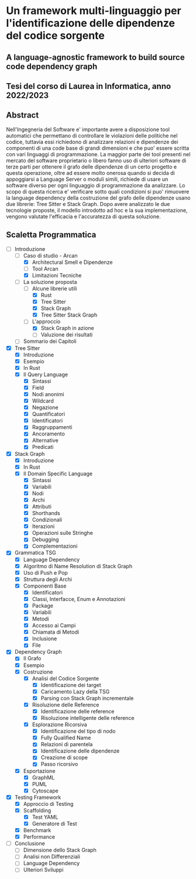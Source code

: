 # Un framework multi-linguaggio per l'identificazione delle dipendenze del codice sorgente

## A language-agnostic framework to build source code dependency graph

## Tesi del corso di Laurea in Informatica, anno 2022/2023

## Abstract

Nell'Ingegneria del Software e' importante avere a disposizione tool automatici che permettano di controllare le violazioni delle politiche nel codice, tuttavia essi richiedono di analizzare relazioni e dipendenze dei componenti di una code base di grandi dimensioni e che puo' essere scritta con vari linguaggi di programmazione. La maggior parte dei tool presenti nel mercato del software proprietario o libero fanno uso di ulteriori software di terze parti per ottenere il grafo delle dipendenze di un certo progetto e questa operazione, oltre ad essere molto onerosa quando si decida di appoggiarsi a Language Server o moduli simili, richiede di usare un software diverso per ogni linguaggio di programmazione da analizzare. Lo scopo di questa ricerca e' verificare sotto quali condizioni si puo' rimuovere la language dependency della costruzione del grafo delle dipendenze usano due librerie: Tree Sitter e Stack Graph. Dopo avere analizzato le due tecnologie proposte, il modello introdotto ad hoc e la sua implementazione, vengono valutate l'efficacia e l'accuratezza di questa soluzione.

## Scaletta Programmatica

- [ ] Introduzione
    - [ ] Caso di studio - Arcan
      - [x] Architectural Smell e Dipendenze
      - [ ] Tool Arcan
      - [x] Limitazioni Tecniche
    - [ ] La soluzione proposta
      - [ ] Alcune librerie utili
        - [x] Rust
        - [x] Tree Sitter
        - [x] Stack Graph
        - [x] Tree Sitter Stack Graph
      - [ ] L'approccio
        - [x] Stack Graph in azione
        - [ ] Valuzione dei risultati
    - [ ] Sommario dei Capitoli
- [x] Tree Sitter
    - [x] Introduzione
    - [x] Esempio
    - [x] In Rust
    - [x] Il Query Language
      - [x] Sintassi
      - [x] Field
      - [x] Nodi anonimi
      - [x] Wildcard
      - [x] Negazione
      - [x] Quantificatori
      - [x] Identificatori
      - [x] Raggruppamenti
      - [x] Ancoramento
      - [x] Alternative
      - [x] Predicati
- [x] Stack Graph
    - [x] Introduzione
    - [x] In Rust
    - [x] Il Domain Specific Language
      - [x] Sintassi
      - [x] Variabili
      - [x] Nodi
      - [x] Archi
      - [x] Attributi
      - [x] Shorthands
      - [x] Condizionali
      - [x] Iterazioni
      - [x] Operazioni sulle Stringhe
      - [x] Debugging
      - [x] Complementazioni
- [x] Grammatica TSG
    - [x] Language Dependency
    - [x] Algoritmo di Name Resolution di Stack Graph
    - [x] Uso di Push e Pop
    - [x] Struttura degli Archi
    - [x] Componenti Base
      - [x] Identificatori
      - [x] Classi, Interfacce, Enum e Annotazioni
      - [x] Package
      - [x] Variabili
      - [x] Metodi
      - [x] Accesso ai Campi
      - [x] Chiamata di Metodi
      - [x] Inclusione
      - [x] File
- [x] Dependency Graph
    - [x] Il Grafo
    - [x] Esempio
    - [x] Costruzione
      - [x] Analisi del Codice Sorgente
        - [x] Identificazione dei target
        - [x] Caricamento Lazy della TSG
        - [x] Parsing con Stack Graph incrementale
      - [x] Risoluzione delle Reference
        - [x] Identificazione delle reference
        - [x] Risoluzione intelligente delle reference
      - [x] Esplorazione Ricorsiva
        - [x] Identificazione del tipo di nodo
        - [x] Fully Qualified Name
        - [x] Relazioni di parentela
        - [x] Identificazione delle dipendenze
        - [x] Creazione di scope
        - [x] Passo ricorsivo
    - [x] Esportazione
      - [x] GraphML
      - [x] PUML
      - [x] Cytoscape
- [x] Testing Framework
    - [x] Approccio di Testing
    - [x] Scaffolding
      - [x] Test YAML
      - [x] Generatore di Test
    - [x] Benchmark
    - [x] Performance
- [ ] Conclusione
  - [ ] Dimensione dello Stack Graph
  - [ ] Analisi non Differenziali
  - [ ] Language Dependency
  - [ ] Ulteriori Sviluppi
